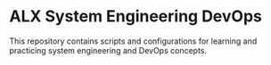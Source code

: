 # ALX System Engineering DevOps

This repository contains scripts and configurations for learning and practicing system engineering and DevOps concepts.
